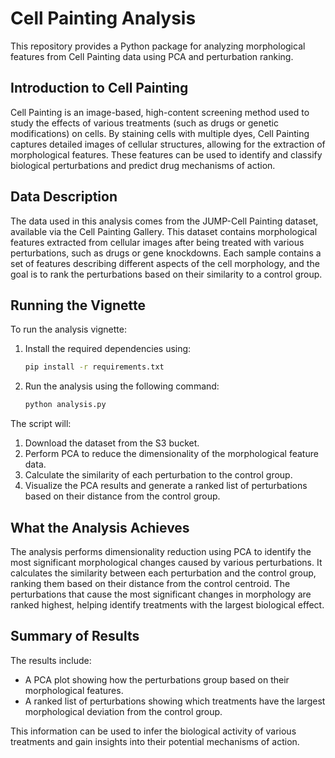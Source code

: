 
# Cell Painting Analysis

This repository provides a Python package for analyzing morphological features from Cell Painting data using PCA and perturbation ranking.

## Introduction to Cell Painting
Cell Painting is an image-based, high-content screening method used to study the effects of various treatments (such as drugs or genetic modifications) on cells. By staining cells with multiple dyes, Cell Painting captures detailed images of cellular structures, allowing for the extraction of morphological features. These features can be used to identify and classify biological perturbations and predict drug mechanisms of action.

## Data Description
The data used in this analysis comes from the JUMP-Cell Painting dataset, available via the Cell Painting Gallery. This dataset contains morphological features extracted from cellular images after being treated with various perturbations, such as drugs or gene knockdowns. Each sample contains a set of features describing different aspects of the cell morphology, and the goal is to rank the perturbations based on their similarity to a control group.

## Running the Vignette
To run the analysis vignette:
1. Install the required dependencies using:
   ```bash
   pip install -r requirements.txt
   ```
2. Run the analysis using the following command:
   ```bash
   python analysis.py
   ```

The script will:
1. Download the dataset from the S3 bucket.
2. Perform PCA to reduce the dimensionality of the morphological feature data.
3. Calculate the similarity of each perturbation to the control group.
4. Visualize the PCA results and generate a ranked list of perturbations based on their distance from the control group.

## What the Analysis Achieves
The analysis performs dimensionality reduction using PCA to identify the most significant morphological changes caused by various perturbations. It calculates the similarity between each perturbation and the control group, ranking them based on their distance from the control centroid. The perturbations that cause the most significant changes in morphology are ranked highest, helping identify treatments with the largest biological effect.

## Summary of Results
The results include:
- A PCA plot showing how the perturbations group based on their morphological features.
- A ranked list of perturbations showing which treatments have the largest morphological deviation from the control group.

This information can be used to infer the biological activity of various treatments and gain insights into their potential mechanisms of action.
